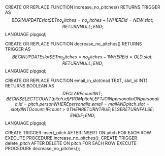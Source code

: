 CREATE OR REPLACE FUNCTION increase_no_pitches() RETURNS TRIGGER AS
$$
	BEGIN
		UPDATE slot SET no_pitches = no_pitches + 1 WHERE id = NEW.slot;
		RETURN NULL;
	END;
$$ LANGUAGE plpgsql;

CREATE OR REPLACE FUNCTION decrease_no_pitches() RETURNS TRIGGER AS
$$
	BEGIN
		UPDATE slot SET no_pitches = no_pitches - 1 WHERE id = OLD.slot;
		RETURN NULL;
	END;
$$ LANGUAGE plpgsql;

CREATE OR REPLACE FUNCTION email_in_slot(mail TEXT, slot_id INT) RETURNS BOOLEAN AS
$$
	DECLARE
		count INT;
	BEGIN
		SELECT COUNT(pitch.id) FROM pitch LEFT JOIN personalia ON personalia.id = pitch.person WHERE personalia.email = mail AND pitch.slot = slot_id INTO count;
		IF count > 0 THEN
			RETURN TRUE;
		ELSE
			RETURN FALSE;
		END IF;
	END;
$$ LANGUAGE plpgsql;

CREATE TRIGGER insert_pitch AFTER INSERT ON pitch FOR EACH ROW EXECUTE PROCEDURE increase_no_pitches();
CREATE TRIGGER delete_pitch AFTER DELETE ON pitch FOR EACH ROW EXECUTE PROCEDURE decrease_no_pitches();
